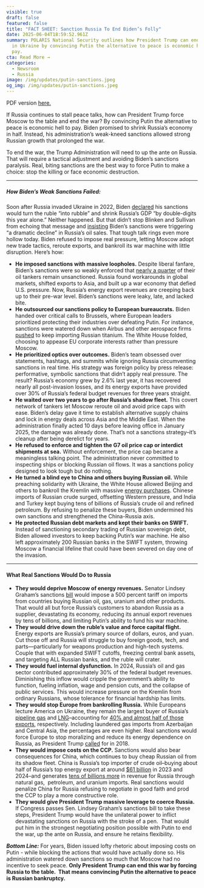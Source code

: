 ```yaml
---
visible: true
draft: false
featured: false
title: "FACT SHEET: Sanction Russia To End Biden’s Folly"
date: 2025-06-04T18:59:52.961Z
summary: POLARIS National Security outlines how President Trump can end the war
  in Ukraine by convincing Putin the alternative to peace is economic hell to
  pay.
cta: Read More →
categories:
  - Newsroom
  - Russia
image: /img/updates/putin-sanctions.jpeg
og_img: /img/updates/putin-sanctions.jpeg
---
```

PDF version [here.](/docs/sanction-russia-to-end-biden’s-folly.pdf)

If Russia continues to stall peace talks, how can President Trump force Moscow to the table and end the war? By convincing Putin the alternative to peace is economic hell to pay. Biden promised to shrink Russia’s economy in half. Instead, his administration’s weak-kneed sanctions allowed strong Russian growth that prolonged the war.

To end the war, the Trump Administration will need to up the ante on Russia. That will require a tactical adjustment and avoiding Biden’s sanctions paralysis. Real, biting sanctions are the best way to force Putin to make a choice: stop the killing or face economic destruction.

- - -

##### **How Biden’s Weak Sanctions Failed:**

Soon after Russia invaded Ukraine in 2022, Biden [declared](https://www.politico.com/news/2022/03/31/ruble-recovery-russia-biden-sanctions-00021850) his sanctions would turn the ruble “into rubble” and shrink Russia’s GDP “by double-digits this year alone.” Neither happened. But that didn’t stop Blinken and Sullivan from echoing that message and [insisting](https://www.washingtonpost.com/us-policy/2022/03/21/russian-oil-sales-white-house/) Biden’s sanctions were triggering “a dramatic decline” in Russia’s oil sales. That tough talk rings even more hollow today. Biden refused to impose real pressure, letting Moscow adopt new trade tactics, reroute exports, and bankroll its war machine with little disruption. Here’s how:

* **He imposed sanctions with massive loopholes.** Despite liberal fanfare, Biden’s sanctions were so weakly enforced that [nearly a quarter](https://www.brookings.edu/articles/the-race-to-sanction-russias-growing-shadow-fleet/) of their oil tankers remain unsanctioned. Russia found workarounds in global markets, shifted exports to Asia, and built up a war economy that defied U.S. pressure. Now, Russia’s energy export revenues are creeping back up to their pre-war level. Biden’s sanctions were leaky, late, and lacked bite.
* **He outsourced our sanctions policy to European bureaucrats.** Biden handed over critical calls to Brussels, where European leaders prioritized protecting their industries over defeating Putin. For instance, sanctions were watered down when Airbus and other aerospace firms [pushed](https://www.reuters.com/business/aerospace-defense/help-airbus-macron-pressed-canada-ease-russia-titanium-sanctions-2024-05-30/) to keep importing Russian titanium. The White House folded, choosing to appease EU corporate interests rather than pressure Moscow.
* **He prioritized optics over outcomes.** Biden’s team obsessed over statements, hashtags, and summits while ignoring Russia circumventing sanctions in real time. His strategy was foreign policy by press release: performative, symbolic sanctions that didn’t apply real pressure. The result? Russia’s economy grew by 2.6% last year, it has recovered nearly all post-invasion losses, and its energy exports have provided over 30% of Russia’s federal budget revenues for three years straight.
* **He waited over two years to go after Russia’s shadow fleet.** This covert network of tankers let Moscow reroute oil and avoid price caps with ease. Biden’s delay gave it time to establish alternative supply chains and lock in energy deals across Asia and the Middle East. When the administration finally acted 10 days before leaving office in January 2025, the damage was already done. That’s not a sanctions strategy–it’s cleanup after being derelict for years.
* **He refused to enforce and tighten the G7 oil price cap or interdict shipments at sea.** Without enforcement, the price cap became a meaningless talking point. The administration never committed to inspecting ships or blocking Russian oil flows. It was a sanctions policy designed to look tough but do nothing. 
* **He turned a blind eye to China and others buying Russian oil.** While preaching solidarity with Ukraine, the White House allowed Beijing and others to bankroll the Kremlin with massive [energy purchases](https://www.spglobal.com/commodity-insights/en/news-research/latest-news/crude-oil/121324-russia-to-increase-oil-gas-exports-to-china-in-2025-to-sustain-income-tsinghua). Chinese imports of Russian crude surged, offsetting Western pressure, and India and Turkey kept buying tens of billions of Russia’s crude oil and refined petroleum. By refusing to penalize these buyers, Biden undermined his own sanctions and strengthened the China-Russia axis.
* **He protected Russian debt markets and kept their banks on SWIFT.** Instead of sanctioning secondary trading of Russian sovereign debt, Biden allowed investors to keep backing Putin’s war machine. He also left approximately 200 Russian banks in the SWIFT system, throwing Moscow a financial lifeline that could have been severed on day one of the invasion.

- - -

#### **What Real Sanctions Would Do to Russia**

* **They would deprive Moscow of energy revenues.** Senator Lindsey Graham’s sanctions [bill](https://www.reuters.com/world/europe/us-senator-graham-senate-work-russia-sanctions-bill-next-week-2025-05-30/) would impose a 500 percent tariff on imports from countries buying Russian oil, gas, uranium and other products. That would all but force Russia’s customers to abandon Russia as a supplier, devastating its economy, reducing its annual export revenues by tens of billions, and limiting Putin’s ability to fund his war machine.
* **They would drive down the ruble’s value and force capital flight.** Energy exports are Russia’s primary source of dollars, euros, and yuan. Cut those off and Russia will struggle to buy foreign goods, tech, and parts—particularly for weapons production and high-tech systems. Couple that with expanded SWIFT cutoffs, freezing central bank assets, and targeting ALL Russian banks, and the ruble will crater. 
* **They would fuel internal dysfunction.** In 2024, Russia’s oil and gas sector contributed approximately 30% of the federal budget revenues. Diminishing this inflow would cripple the government’s ability to function, fueling inflation, wage and pension cuts, and the collapse of public services. This would increase pressure on the Kremlin from ordinary Russians, whose tolerance for financial hardship has limits.
* **They would stop Europe from bankrolling Russia.** While Europeans lecture America on Ukraine, they remain the largest buyer of Russia’s [pipeline gas](https://www.reuters.com/business/energy/russian-pipeline-gas-exports-europe-rose-10-mm-may-data-shows-2025-06-02/?utm_source=chatgpt.com) and [LNG](https://www.reuters.com/business/energy/turkstream-gas-pipeline-could-slow-eu-russia-decoupling-vladimirov-2025-05-07/?utm_source=chatgpt.com)–accounting for [40% and almost half of those exports](https://www.bbc.com/news/articles/cdxk454kxz8o?utm_source=chatgpt.com), respectively. Including laundered gas imports from Azerbaijan and Central Asia, the percentages are even higher. Real sanctions would force Europe to stop moralizing and reduce its energy dependence on Russia, as President Trump [called](https://www.pbs.org/newshour/world/trump-scolded-germany-for-buying-gas-from-russia-heres-what-we-know) for in 2018.
* **They would impose costs on the CCP.** Sanctions would also bear consequences for China, which continues to buy cheap Russian oil from its shadow fleet. China is Russia’s top importer of crude oil–buying about half of Russia’s top energy export at around [$61 billion](https://tradingeconomics.com/china/imports/russia/crude-oil-petroleum-bituminous-minerals) in 2023 and 2024–and generates [tens of billions more](https://merics.org/en/china-russia-dashboard-facts-and-figures-special-relationship?utm_source=chatgpt.com) in revenue for Russia through natural gas,  petroleum, and uranium imports. Real sanctions would penalize China for Russia refusing to negotiate in good faith and prod the CCP to play a more constructive role.
* **They would give President Trump massive leverage to coerce Russia.**  If Congress passes Sen. Lindsey Graham’s sanctions bill to take these steps, President Trump would have the unilateral power to inflict devastating sanctions on Russia with the stroke of a pen.  That would put him in the strongest negotiating position possible with Putin to end the war, up the ante on Russia, and ensure he retains flexibility.

***Bottom Line:*** For years, Biden issued lofty rhetoric about imposing costs on Putin - while blocking the actions that would have actually done so. His administration watered down sanctions so much that Moscow had no incentive to seek peace. **Only President Trump can end this war by forcing Russia to the table.  That means convincing Putin the alternative to peace is Russian bankruptcy.**